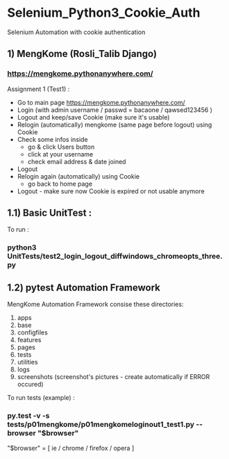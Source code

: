 # Selenium_Python3_Cookie_Auth
Selenium Automation with cookie authentication

## 1) MengKome (Rosli_Talib Django)
### https://mengkome.pythonanywhere.com/ 

Assignment 1 (Test1) :

- Go to main page https://mengkome.pythonanywhere.com/
- Login (with admin username / passwd = bacaone / qawsed123456 )
- Logout and keep/save Cookie (make sure it's usable)
- Relogin (automatically) mengkome (same page before logout) using Cookie
- Check some infos inside 
  - go & click Users button
  - click at your username
  - check email address & date joined
- Logout
- Relogin again (automatically) using Cookie
  - go back to home page
- Logout - make sure now Cookie is expired or not usable anymore

## 1.1) Basic UnitTest :

To run :

### python3 UnitTests/test2_login_logout_diffwindows_chromeopts_three.py

## 1.2) pytest Automation Framework

MengKome Automation Framework consise these directories:

1) apps
2) base
3) configfiles
4) features
5) pages
6) tests
7) utilities
8) logs
9) screenshots (screenshot's pictures - create automatically if ERROR occured)

To run tests (example) :

### py.test -v -s tests/p01mengkome/p01mengkomeloginout1_test1.py --browser "$browser"

"$browser" = [ ie / chrome / firefox / opera ]
